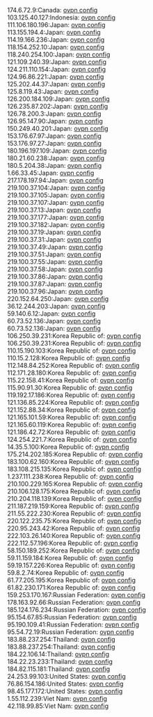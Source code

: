 174.6.72.9:Canada: [ovpn config](vpn/174_6_72_9.ovpn)  
103.125.40.127:Indonesia: [ovpn config](vpn/103_125_40_127.ovpn)  
111.106.180.196:Japan: [ovpn config](vpn/111_106_180_196.ovpn)  
113.155.194.4:Japan: [ovpn config](vpn/113_155_194_4.ovpn)  
114.19.166.236:Japan: [ovpn config](vpn/114_19_166_236.ovpn)  
118.154.252.10:Japan: [ovpn config](vpn/118_154_252_10.ovpn)  
118.240.254.100:Japan: [ovpn config](vpn/118_240_254_100.ovpn)  
121.109.240.39:Japan: [ovpn config](vpn/121_109_240_39.ovpn)  
124.211.110.154:Japan: [ovpn config](vpn/124_211_110_154.ovpn)  
124.96.86.221:Japan: [ovpn config](vpn/124_96_86_221.ovpn)  
125.202.44.37:Japan: [ovpn config](vpn/125_202_44_37.ovpn)  
125.8.119.43:Japan: [ovpn config](vpn/125_8_119_43.ovpn)  
126.200.184.109:Japan: [ovpn config](vpn/126_200_184_109.ovpn)  
126.235.87.202:Japan: [ovpn config](vpn/126_235_87_202.ovpn)  
126.78.200.3:Japan: [ovpn config](vpn/126_78_200_3.ovpn)  
126.95.147.90:Japan: [ovpn config](vpn/126_95_147_90.ovpn)  
150.249.40.201:Japan: [ovpn config](vpn/150_249_40_201.ovpn)  
153.176.67.97:Japan: [ovpn config](vpn/153_176_67_97.ovpn)  
153.176.97.27:Japan: [ovpn config](vpn/153_176_97_27.ovpn)  
180.196.197.109:Japan: [ovpn config](vpn/180_196_197_109.ovpn)  
180.21.60.238:Japan: [ovpn config](vpn/180_21_60_238.ovpn)  
180.5.204.38:Japan: [ovpn config](vpn/180_5_204_38.ovpn)  
1.66.33.45:Japan: [ovpn config](vpn/1_66_33_45.ovpn)  
217.178.197.94:Japan: [ovpn config](vpn/217_178_197_94.ovpn)  
219.100.37.104:Japan: [ovpn config](vpn/219_100_37_104.ovpn)  
219.100.37.105:Japan: [ovpn config](vpn/219_100_37_105.ovpn)  
219.100.37.107:Japan: [ovpn config](vpn/219_100_37_107.ovpn)  
219.100.37.13:Japan: [ovpn config](vpn/219_100_37_13.ovpn)  
219.100.37.177:Japan: [ovpn config](vpn/219_100_37_177.ovpn)  
219.100.37.182:Japan: [ovpn config](vpn/219_100_37_182.ovpn)  
219.100.37.19:Japan: [ovpn config](vpn/219_100_37_19.ovpn)  
219.100.37.31:Japan: [ovpn config](vpn/219_100_37_31.ovpn)  
219.100.37.49:Japan: [ovpn config](vpn/219_100_37_49.ovpn)  
219.100.37.51:Japan: [ovpn config](vpn/219_100_37_51.ovpn)  
219.100.37.55:Japan: [ovpn config](vpn/219_100_37_55.ovpn)  
219.100.37.58:Japan: [ovpn config](vpn/219_100_37_58.ovpn)  
219.100.37.86:Japan: [ovpn config](vpn/219_100_37_86.ovpn)  
219.100.37.87:Japan: [ovpn config](vpn/219_100_37_87.ovpn)  
219.100.37.96:Japan: [ovpn config](vpn/219_100_37_96.ovpn)  
220.152.64.250:Japan: [ovpn config](vpn/220_152_64_250.ovpn)  
36.12.244.203:Japan: [ovpn config](vpn/36_12_244_203.ovpn)  
59.140.6.12:Japan: [ovpn config](vpn/59_140_6_12.ovpn)  
60.73.52.136:Japan: [ovpn config](vpn/60_73_52_136.ovpn)  
60.73.52.136:Japan: [ovpn config](vpn/60_73_52_136.ovpn)  
106.250.39.231:Korea Republic of: [ovpn config](vpn/106_250_39_231.ovpn)  
106.250.39.231:Korea Republic of: [ovpn config](vpn/106_250_39_231.ovpn)  
110.15.190.103:Korea Republic of: [ovpn config](vpn/110_15_190_103.ovpn)  
110.15.2.128:Korea Republic of: [ovpn config](vpn/110_15_2_128.ovpn)  
112.148.84.252:Korea Republic of: [ovpn config](vpn/112_148_84_252.ovpn)  
112.171.28.180:Korea Republic of: [ovpn config](vpn/112_171_28_180.ovpn)  
115.22.158.41:Korea Republic of: [ovpn config](vpn/115_22_158_41.ovpn)  
115.90.91.30:Korea Republic of: [ovpn config](vpn/115_90_91_30.ovpn)  
119.192.17.186:Korea Republic of: [ovpn config](vpn/119_192_17_186.ovpn)  
121.136.85.224:Korea Republic of: [ovpn config](vpn/121_136_85_224.ovpn)  
121.152.88.34:Korea Republic of: [ovpn config](vpn/121_152_88_34.ovpn)  
121.165.101.59:Korea Republic of: [ovpn config](vpn/121_165_101_59.ovpn)  
121.165.60.119:Korea Republic of: [ovpn config](vpn/121_165_60_119.ovpn)  
121.186.42.72:Korea Republic of: [ovpn config](vpn/121_186_42_72.ovpn)  
124.254.221.7:Korea Republic of: [ovpn config](vpn/124_254_221_7.ovpn)  
14.35.5.100:Korea Republic of: [ovpn config](vpn/14_35_5_100.ovpn)  
175.214.202.185:Korea Republic of: [ovpn config](vpn/175_214_202_185.ovpn)  
183.100.62.160:Korea Republic of: [ovpn config](vpn/183_100_62_160.ovpn)  
183.108.215.135:Korea Republic of: [ovpn config](vpn/183_108_215_135.ovpn)  
1.237.111.238:Korea Republic of: [ovpn config](vpn/1_237_111_238.ovpn)  
210.100.229.165:Korea Republic of: [ovpn config](vpn/210_100_229_165.ovpn)  
210.106.128.175:Korea Republic of: [ovpn config](vpn/210_106_128_175.ovpn)  
210.204.118.139:Korea Republic of: [ovpn config](vpn/210_204_118_139.ovpn)  
211.187.219.159:Korea Republic of: [ovpn config](vpn/211_187_219_159.ovpn)  
211.55.222.230:Korea Republic of: [ovpn config](vpn/211_55_222_230.ovpn)  
220.122.235.75:Korea Republic of: [ovpn config](vpn/220_122_235_75.ovpn)  
220.95.243.42:Korea Republic of: [ovpn config](vpn/220_95_243_42.ovpn)  
222.103.26.140:Korea Republic of: [ovpn config](vpn/222_103_26_140.ovpn)  
222.112.57.196:Korea Republic of: [ovpn config](vpn/222_112_57_196.ovpn)  
58.150.189.252:Korea Republic of: [ovpn config](vpn/58_150_189_252.ovpn)  
59.11.159.184:Korea Republic of: [ovpn config](vpn/59_11_159_184.ovpn)  
59.19.157.226:Korea Republic of: [ovpn config](vpn/59_19_157_226.ovpn)  
59.8.2.74:Korea Republic of: [ovpn config](vpn/59_8_2_74.ovpn)  
61.77.205.195:Korea Republic of: [ovpn config](vpn/61_77_205_195.ovpn)  
61.82.230.171:Korea Republic of: [ovpn config](vpn/61_82_230_171.ovpn)  
159.253.170.167:Russian Federation: [ovpn config](vpn/159_253_170_167.ovpn)  
178.163.92.66:Russian Federation: [ovpn config](vpn/178_163_92_66.ovpn)  
185.124.176.234:Russian Federation: [ovpn config](vpn/185_124_176_234.ovpn)  
95.154.67.85:Russian Federation: [ovpn config](vpn/95_154_67_85.ovpn)  
95.190.109.41:Russian Federation: [ovpn config](vpn/95_190_109_41.ovpn)  
95.54.72.19:Russian Federation: [ovpn config](vpn/95_54_72_19.ovpn)  
183.88.237.254:Thailand: [ovpn config](vpn/183_88_237_254.ovpn)  
183.88.237.254:Thailand: [ovpn config](vpn/183_88_237_254.ovpn)  
184.22.106.14:Thailand: [ovpn config](vpn/184_22_106_14.ovpn)  
184.22.23.233:Thailand: [ovpn config](vpn/184_22_23_233.ovpn)  
184.82.115.181:Thailand: [ovpn config](vpn/184_82_115_181.ovpn)  
24.253.99.103:United States: [ovpn config](vpn/24_253_99_103.ovpn)  
76.86.154.186:United States: [ovpn config](vpn/76_86_154_186.ovpn)  
98.45.177.172:United States: [ovpn config](vpn/98_45_177_172.ovpn)  
1.55.112.239:Viet Nam: [ovpn config](vpn/1_55_112_239.ovpn)  
42.118.99.85:Viet Nam: [ovpn config](vpn/42_118_99_85.ovpn)  

